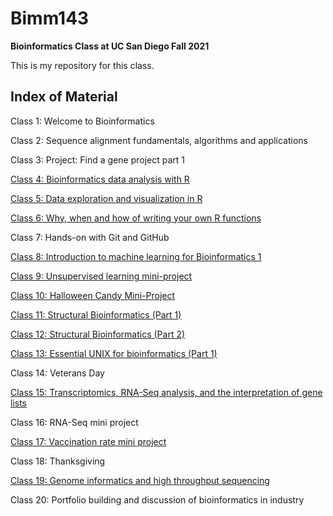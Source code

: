 # Bimm143
**Bioinformatics Class at UC San Diego Fall 2021**

This is my repository for this class. 

## Index of Material

Class 1: Welcome to Bioinformatics 

Class 2: Sequence alignment fundamentals, algorithms and applications 

Class 3: Project: Find a gene project part 1

[Class 4: Bioinformatics data analysis with R](https://github.com/thishfish/Bimm_143/blob/main/class04/Class04.pdf)

[Class 5: Data exploration and visualization in R](https://github.com/thishfish/Bimm_143/blob/main/Class05/Class05RScript.pdf)

[Class 6: Why, when and how of writing your own R functions](https://github.com/thishfish/Bimm_143/blob/main/Class06/class06HW.pdf)

Class 7: Hands-on with Git and GitHub 

[Class 8: Introduction to machine learning for Bioinformatics 1](https://github.com/thishfish/Bimm_143/blob/main/class08/class08.pdf)

[Class 9: Unsupervised learning mini-project](https://github.com/thishfish/Bimm_143/blob/main/class09_mini_project/class09.pdf)

[Class 10: Halloween Candy Mini-Project](https://github.com/thishfish/Bimm_143/blob/main/class10/class10.Rmd)

[Class 11: Structural Bioinformatics (Part 1)](https://github.com/thishfish/Bimm_143/blob/main/class11/class11.pdf)

[Class 12: Structural Bioinformatics (Part 2)](https://github.com/thishfish/Bimm_143/blob/main/class11/class11.pdf)

[Class 13: Essential UNIX for bioinformatics (Part 1)](https://github.com/thishfish/Bimm_143/blob/main/class13/class13.pdf)

Class 14: Veterans Day

[Class 15: Transcriptomics, RNA-Seq analysis, and the interpretation of gene lists](https://github.com/thishfish/Bimm_143/blob/main/class15/Class-15-RNASeq-Analysis.pdf)

Class 16: RNA-Seq mini project 

[Class 17: Vaccination rate mini project](https://github.com/thishfish/Bimm_143/blob/main/class17/class17.pdf)

Class 18: Thanksgiving

[Class 19: Genome informatics and high throughput sequencing](https://github.com/thishfish/Bimm_143/blob/main/class19/question13-14.pdf)

Class 20: Portfolio building and discussion of bioinformatics in industry 
